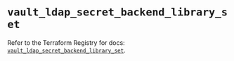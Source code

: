 # `vault_ldap_secret_backend_library_set`

Refer to the Terraform Registry for docs: [`vault_ldap_secret_backend_library_set`](https://registry.terraform.io/providers/hashicorp/vault/4.6.0/docs/resources/ldap_secret_backend_library_set).
